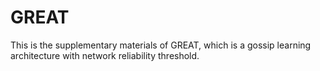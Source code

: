 # GREAT
This is the supplementary materials of GREAT, which is a gossip learning architecture with network reliability threshold.
